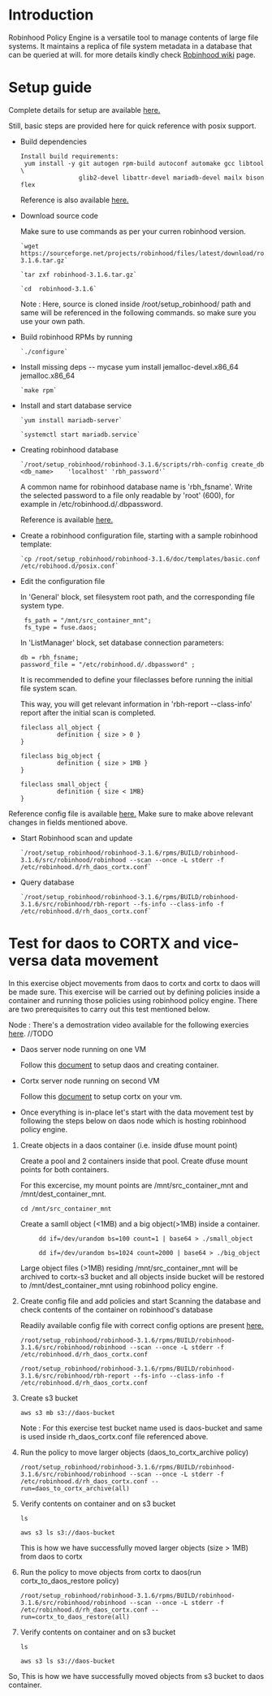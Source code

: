 # Introduction

Robinhood Policy Engine is a versatile tool to manage contents of large file systems. It maintains a replica of file system metadata in a database that can be queried at will. for more details kindly check [Robinhood wiki](https://github.com/cea-hpc/robinhood/wiki) page.

# Setup guide

Complete details for setup are available [here.](https://github.com/cea-hpc/robinhood/wiki/robinhood_v3_admin_doc#software-installation)

Still, basic steps are provided here for quick reference with posix support.

* Build dependencies 

      Install build requirements:
       yum install -y git autogen rpm-build autoconf automake gcc libtool \
                      glib2-devel libattr-devel mariadb-devel mailx bison flex
                
  Reference is also available [here.]( https://github.com/cea-hpc/robinhood/wiki/robinhood_v3_admin_doc#build-and-installation-from-sources)
                
* Download source code

  Make sure to use commands as per your curren robinhood version.

      `wget https://sourceforge.net/projects/robinhood/files/latest/download/robinhood/3.1.6/robinhood-3.1.6.tar.gz`

      `tar zxf robinhood-3.1.6.tar.gz`
 
      `cd  robinhood-3.1.6`

  Note : Here, source is cloned inside /root/setup_robinhood/ path and same will be referenced in the following commands. so make sure you use your own path.

* Build robinhood RPMs by running
 
      `./configure`
  
* Install missing deps -- mycase yum install jemalloc-devel.x86_64 jemalloc.x86_64
  
      `make rpm`

* Install and start database service

      `yum install mariadb-server`

      `systemctl start mariadb.service`

* Creating robinhood database 

      `/root/setup_robinhood/robinhood-3.1.6/scripts/rbh-config create_db <db_name>    'localhost' 'rbh_password'`

  A common name for robinhood database name is 'rbh_fsname'. Write the selected password to a file only readable by 'root' (600), for example in /etc/robinhood.d/.dbpassword.

  Reference is available [here.](https://github.com/cea-hpc/robinhood/wiki/v3_posix_tuto#configuration)

* Create a robinhood configuration file, starting with a sample robinhood template:

      `cp /root/setup_robinhood/robinhood-3.1.6/doc/templates/basic.conf /etc/robihood.d/posix.conf`

* Edit the configuration file

  In 'General' block, set filesystem root path, and the corresponding file system type.
       
       fs_path = "/mnt/src_container_mnt";
       fs_type = fuse.daos;
 
  In 'ListManager' block, set database connection parameters:

      db = rbh_fsname;
      password_file = "/etc/robinhood.d/.dbpassword" ;

  It is recommended to define your fileclasses before running the initial file system scan.

  This way, you will get relevant information in 'rbh-report --class-info' report after the initial scan is completed.

      fileclass all_object {
                definition { size > 0 }
      }

      fileclass big_object {
                definition { size > 1MB }
      }

      fileclass small_object {
                definition { size < 1MB}
      }


Reference config file is available [here.](https://github.com/Seagate/cortx-experiments/blob/main/daos-cortx/src/samples/rh_daos_cortx.conf)
Make sure to make above relevant changes in fields mentioned above.

* Start Robinhood scan and update

      `/root/setup_robinhood/robinhood-3.1.6/rpms/BUILD/robinhood-3.1.6/src/robinhood/robinhood --scan --once -L stderr -f /etc/robinhood.d/rh_daos_cortx.conf`

* Query database
 
      `/root/setup_robinhood/robinhood-3.1.6/rpms/BUILD/robinhood-3.1.6/src/robinhood/rbh-report --fs-info --class-info -f /etc/robinhood.d/rh_daos_cortx.conf`
 
# Test for daos to CORTX and vice-versa data movement

In this exercise object movements from daos to cortx and cortx to daos will be made sure. This exercise will be carried out by defining policies inside a container and running those policies using robinhood policy engine. There are two prerequisites to carry out this test mentioned below.

Node : There's a demostration video available for the following exercies [here](). //TODO

* Daos server node running on one VM

  Follow this [document](https://github.com/Seagate/cortx-experiments/blob/main/daos-cortx/docs/setup_daos.md) to setup daos and creating container.
  
* Cortx server node running on second VM

  Follow this [document](https://github.com/Seagate/cortx/blob/main/QUICK_START.md) to setup cortx on your vm.
  
* Once everything is in-place let's start with the data movement test by following the steps below on daos node which is hosting robinhood policy engine.
 
1. Create objects in a daos container (i.e. inside dfuse mount point)

   Create a pool and 2 containers inside that pool. Create dfuse mount points for both containers.
   
   For this excercise, my mount points are /mnt/src_container_mnt and /mnt/dest_container_mnt.

      `cd /mnt/src_container_mnt`
   
   Create a samll object (<1MB) and a big object(>1MB) inside a container.
   
            dd if=/dev/urandom bs=100 count=1 | base64 > ./small_object
   
            dd if=/dev/urandom bs=1024 count=2000 | base64 > ./big_object

   Large object files (>1MB) residing /mnt/src_container_mnt will be archived to cortx-s3 bucket and all objects inside bucket will be restored to /mnt/dest_container_mnt using robinhood policy engine.

2. Create config file and add policies and start Scanning the database and check contents of the container on robinhood's database

   Readily available config file with correct config options are present [here.](https://github.com/Seagate/cortx-experiments/blob/main/daos-cortx/src/samples/rh_daos_cortx.conf)

      `/root/setup_robinhood/robinhood-3.1.6/rpms/BUILD/robinhood-3.1.6/src/robinhood/robinhood --scan --once -L stderr -f /etc/robinhood.d/rh_daos_cortx.conf`

      `/root/setup_robinhood/robinhood-3.1.6/rpms/BUILD/robinhood-3.1.6/src/robinhood/rbh-report --fs-info --class-info -f /etc/robinhood.d/rh_daos_cortx.conf`
 
3. Create s3 bucket 
 
      `aws s3 mb s3://daos-bucket`

   Note : For this exercise test bucket name used is daos-bucket and same is used inside rh_daos_cortx.conf file referenced above.

4. Run the policy to move larger objects (daos_to_cortx_archive policy)

      `/root/setup_robinhood/robinhood-3.1.6/rpms/BUILD/robinhood-3.1.6/src/robinhood/robinhood --scan --once -L stderr -f /etc/robinhood.d/rh_daos_cortx.conf --run=daos_to_cortx_archive(all)`

5. Verify contents on container and on s3 bucket

      `ls`

      `aws s3 ls s3://daos-bucket`

   This is how we have successfully moved larger objects (size > 1MB) from daos to cortx

6. Run the policy to move objects from cortx to daos(run cortx_to_daos_restore policy)

      `/root/setup_robinhood/robinhood-3.1.6/rpms/BUILD/robinhood-3.1.6/src/robinhood/robinhood --scan --once -L stderr -f /etc/robinhood.d/rh_daos_cortx.conf --run=cortx_to_daos_restore(all)`

7. Verify contents on container and on s3 bucket

      `ls`

      `aws s3 ls s3://daos-bucket`

So, This is how we have successfully moved objects from s3 bucket to daos container.
